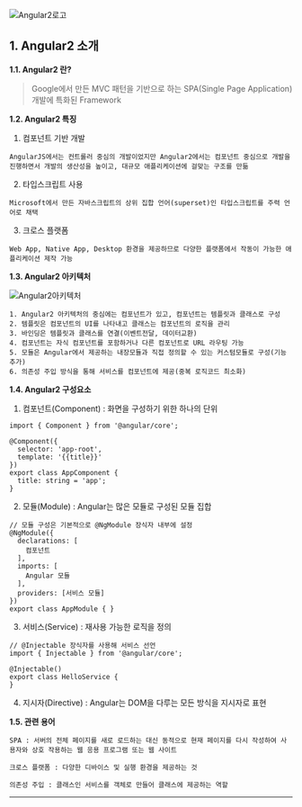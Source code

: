 ![Angular2로고][Angular2_Logo]
## 1. Angular2 소개 <a name="m1" />
**1.1. Angular2 란?**

>Google에서 만든 MVC 패턴을 기반으로 하는 SPA(Single Page Application) 개발에 특화된 Framework

**1.2. Angular2 특징**


1. 컴포넌트 기반 개발

``
AngularJS에서는 컨트롤러 중심의 개발이었지만 Angular2에서는 컴포넌트 중심으로 개발을 진행하면서 개발의 생산성을 높이고, 대규모 애플리케이션에 걸맞는 구조를 만듦
``

2. 타입스크립트 사용

``
Microsoft에서 만든 자바스크립트의 상위 집합 언어(superset)인 타입스크립트를 주력 언어로 채택
``

3. 크로스 플랫폼

``
Web App, Native App, Desktop 환경을 제공하므로 다양한 플랫폼에서 작동이 가능한 애플리케이션 제작 가능
``



**1.3. Angular2 아키텍처**

![Angular2아키텍처][Architecture]

```
1. Angular2 아키텍처의 중심에는 컴포넌트가 있고, 컴포넌트는 템플릿과 클래스로 구성
2. 템플릿은 컴포넌트의 UI를 나타내고 클래스는 컴포넌트의 로직을 관리
3. 바인딩은 템플릿과 클래스를 연결(이벤트전달, 데이터교환)
4. 컴포넌트는 자식 컴포넌트를 포함하거나 다른 컴포넌트로 URL 라우팅 가능
5. 모듈은 Angular에서 제공하는 내장모듈과 직접 정의할 수 있는 커스텀모듈로 구성(기능 추가)
6. 의존성 주입 방식을 통해 서비스를 컴포넌트에 제공(중복 로직코드 최소화)
```

**1.4. Angular2 구성요소**

1. 컴포넌트(Component) : 화면을 구성하기 위한 하나의 단위
```
import { Component } from '@angular/core';

@Component({
  selector: 'app-root',
  template: '{{title}}'
})
export class AppComponent {
  title: string = 'app';
}
```
2. 모듈(Module) : Angular는 많은 모듈로 구성된 모듈 집합
```
// 모듈 구성은 기본적으로 @NgModule 장식자 내부에 설정
@NgModule({
  declarations: [
    컴포넌트
  ],
  imports: [
    Angular 모듈
  ],
  providers: [서비스 모듈]
})
export class AppModule { }
```
3. 서비스(Service) : 재사용 가능한 로직을 정의
```
// @Injectable 장식자를 사용해 서비스 선언
import { Injectable } from '@angular/core';

@Injectable()
export class HelloService {
}
```
4. 지시자(Directive) : Angular는 DOM을 다루는 모든 방식을 지시자로 표현

**1.5. 관련 용어**
```
SPA : 서버의 전체 페이지를 새로 로드하는 대신 동적으로 현재 페이지를 다시 작성하여 사용자와 상호 작용하는 웹 응용 프로그램 또는 웹 사이트

크로스 플랫폼 : 다양한 디바이스 및 실행 환경을 제공하는 것

의존성 주입 : 클래스인 서비스를 객체로 만들어 클래스에 제공하는 역할
```
---
[Angular2_Logo]:https://camo.githubusercontent.com/bc40a56177761471d15966d489b9324141f533ec/687474703a2f2f6c6576656c75702e6c6973686d616e2e636f6d2f696d616765732f616e67756c6172322e706e67
[Architecture]:https://user-images.githubusercontent.com/29030507/34661374-9403da8c-f48c-11e7-8df8-132dca506625.PNG
